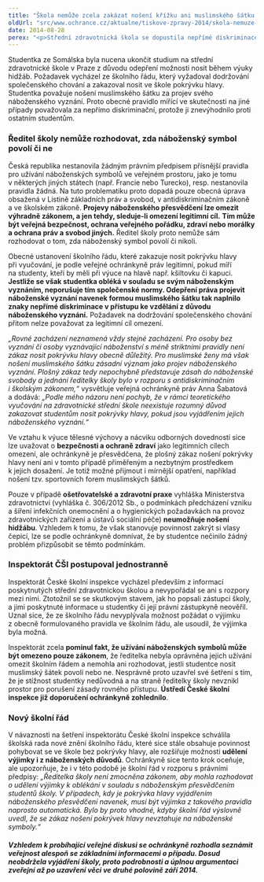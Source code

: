 ```yaml
---
title: "Škola nemůže zcela zakázat nošení křížku ani muslimského šátku nezahalujícího tvář a znemožnit tak přístup ke vzdělání"
oldUrl: "src/www.ochrance.cz/aktualne/tiskove-zpravy-2014/skola-nemuze-zcela-zakazat-noseni-krizku-ani-muslimskeho-satku-nezahalujiciho-tvar-a"
date: 2014-08-28
perex: "<p>Střední zdravotnická škola se dopustila nepřímé diskriminace, když studentce zakázala nosit při běžném vyučování muslimský šátek (hidžáb zahalující pouze vlasy, krk, případně také poprsí). Projevy náboženského přesvědčení lze omezit výhradně zákonem a jen k dosažení legitimního cíle (veřejná bezpečnost, ochrana veřejného pořádku, zdraví nebo morálky a ochrana práv a svobod jiných). Školní řád zakazoval nosit ve škole jakoukoli pokrývku hlavy jako projev neslušného chování. Krom toho, že nošení hidžábu obecně není neslušné, nelze ho zakázat školním řádem, ale pouze zákonem.</p>"
---
```


<!-- imported from the old website -->

<p>Studentka ze Somálska byla nucena ukončit studium na střední zdravotnické škole v Praze z důvodu odepření možnosti nosit během výuky hidžáb. Požadavek vycházel ze školního řádu, který vyžadoval dodržování společenského chování a zakazoval nosit ve škole pokrývku hlavy. Studentka považuje nošení muslimského šátku za projev svého náboženského vyznání. Proto obecné pravidlo mířící ve skutečnosti na jiné případy považovala za nepřímo diskriminační, protože ji znevýhodnilo proti ostatním studentům.</p><h3>Ředitel školy nemůže rozhodovat, zda náboženský symbol povolí či ne</h3><p>Česká republika nestanovila žádným právním předpisem přísnější pravidla pro užívání náboženských symbolů ve veřejném prostoru, jako je tomu v některých jiných státech (např. Francie nebo Turecko), resp. nestanovila pravidla žádná. Na tuto problematiku proto dopadá pouze obecná úprava obsažená v Listině základních práv a svobod, v antidiskriminačním zákoně a ve školském zákoně. <strong>Projevy náboženského přesvědčení lze omezit výhradně zákonem, a jen tehdy, sleduje-li omezení legitimní cíl.</strong> <strong>Tím může být veřejná bezpečnost, ochrana veřejného pořádku, zdraví nebo morálky a ochrana práv a svobod jiných.</strong> Ředitel školy proto nemůže sám rozhodovat o tom, zda náboženský symbol povolí či nikoli.</p><p>Obecné ustanovení školního řádu, které zakazuje nosit pokrývku hlavy při vyučování, je podle veřejné ochránkyně práv legitimní, pokud míří na studenty, kteří by měli při výuce na hlavě např. kšiltovku či kapuci. <strong>Jestliže se však studentka obléká v souladu se svým náboženským vyznáním, neporušuje tím společenské normy. Odepření práva projevit náboženské vyznání navenek formou muslimského šátku tak naplnilo znaky nepřímé diskriminace v přístupu ke vzdělání z důvodu náboženského vyznání.</strong> Požadavek na dodržování společenského chování přitom nelze považovat za legitimní cíl omezení.</p><p><em>„Rovné zacházení neznamená vždy stejné zacházení. Pro osoby bez vyznání či osoby vyznávající náboženství s méně striktními pravidly není zákaz nosit pokrývku hlavy obecně důležitý. Pro muslimské ženy má však nošení muslimského šátku zásadní význam jako projev náboženského vyznání. Plošný zákaz tedy nepochybně představuje zásah do náboženské svobody a jednání ředitelky školy bylo v rozporu s antidiskriminačním i školským zákonem,“</em> vysvětluje veřejná ochránkyně práv Anna Šabatová a dodává: <em>„Podle mého názoru není pochyb, že v rámci teoretického vyučování na zdravotnické střední škole neexistuje rozumný důvod zakazovat studentům nosit pokrývky hlavy, pokud jsou vyjádřením jejich náboženského vyznání.“</em></p><p>Ve vztahu k výuce tělesné výchovy a nácviku odborných dovedností sice lze uvažovat o <strong>bezpečnosti a ochraně zdraví</strong> jako legitimních cílech omezení, ale ochránkyně je přesvědčena, že plošný zákaz nošení pokrývky hlavy není ani v tomto případě přiměřeným a nezbytným prostředkem k jejich dosažení. Je totiž možné přijmout i mírnější opatření, například nošení tzv. sportovních forem muslimských šátků.</p><p>Pouze v případě <strong>ošetřovatelské a zdravotní praxe</strong> vyhláška Ministerstva zdravotnictví (vyhláška č. 306/2012 Sb., o podmínkách předcházení vzniku a šíření infekčních onemocnění a o hygienických požadavkách na provoz zdravotnických zařízení a ústavů sociální péče) <strong>neumožňuje nošení hidžábu</strong>. Vzhledem k tomu, že však stanovuje povinnost zakrýt si vlasy čepicí, lze se podle ochránkyně domnívat, že by studentce nečinilo žádný problém přizpůsobit se těmto podmínkám.</p><h3>Inspektorát ČŠI postupoval jednostranně</h3><p>Inspektorát České školní inspekce vycházel především z informací poskytnutých střední zdravotnickou školou a nevypořádal se ani s rozpory mezi nimi. Ztotožnil se se skutkovým stavem, jak ho popsali zástupci školy, a jimi poskytnuté informace u studentky či její právní zástupkyně neověřil. Uznal sice, že ze školního řádu nevyplývala možnost požádat o výjimku z obecně formulovaného pravidla ve školním řádu, ale usoudil, že výjimka byla možná.</p><p>Inspektorát zcela <strong>pominul fakt, že užívání náboženských symbolů může být omezeno pouze zákonem</strong>, že ředitelka nebyla oprávněna jejich užívání omezit školním řádem a nemohla ani rozhodovat, jestli studentce nosit muslimský šátek povolí nebo ne. Nesprávně proto uzavřel své šetření s tím, že je stížnost studentky nedůvodná a na straně ředitelky školy nevznikl prostor pro porušení zásady rovného přístupu. <strong>Ústředí České školní inspekce již doporučení ochránkyně zohlednilo</strong>.</p><h3>Nový školní řád</h3><p>V návaznosti na šetření inspektorátu České školní inspekce schválila školská rada nové znění školního řádu, které sice stále obsahuje povinnost pohybovat se ve škole bez pokrývky hlavy, ale rozšiřuje možnosti <strong>udělení výjimky i z náboženských důvodů</strong>. Ochránkyně sice tento krok oceňuje, ale upozorňuje, že i v této podobě je školní řád v rozporu s právními předpisy: <em>„Ředitelka školy není zmocněna zákonem, aby mohla rozhodovat o udělení výjimky k oblékání v souladu s náboženským přesvědčením studentů školy. V případech, kdy je pokrývka hlavy vyjádřením náboženského přesvědčení navenek, musí být výjimka z takového pravidla naprosto automatická. Bylo by proto vhodné, kdyby školní řád výslovně uvedl, že se zákaz nošení pokrývek hlavy nevztahuje na náboženské symboly.“</em></p><h5>Vzhledem k probíhající veřejné diskusi se ochránkyně rozhodla seznámit veřejnost alespoň se základními informacemi o případu. Dosud neobdržela vyjádření školy, proto podrobnosti a úplnou argumentaci zveřejní až po uzavření věci ve druhé polovině září 2014. </h5>
